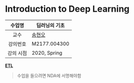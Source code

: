 Introduction to Deep Learning
========

수업명 | 딥러닝의 기초
:----:|----
교수 | [송현오](https://cse.snu.ac.kr/professor/%EC%86%A1%ED%98%84%EC%98%A4)
강의번호 | M2177.004300
강의 시점 | 2020, Spring

**[ETL]**

[ETL]: http://etl.snu.ac.kr/course/view.php?id=176203

> 수업을 들으려면 NDA에 서명해야함